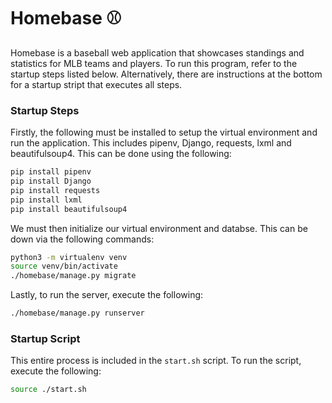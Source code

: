 # Homebase :baseball:

Homebase is a baseball web application that showcases standings and statistics for MLB teams and players. To run this program, refer to the startup steps listed below. Alternatively, there are instructions at the bottom for a startup stript that executes all steps.

### Startup Steps

Firstly, the following must be installed to setup the virtual environment and run the application. This includes pipenv, Django, requests, lxml and beautifulsoup4. This can be done using the following:
```bash
pip install pipenv
pip install Django
pip install requests
pip install lxml
pip install beautifulsoup4
```
We must then initialize our virtual environment and databse. This can be down via the following commands:
```bash
python3 -m virtualenv venv
source venv/bin/activate
./homebase/manage.py migrate
```

Lastly, to run the server, execute the following:
```bash
./homebase/manage.py runserver
```

### Startup Script
This entire process is included in the `start.sh` script. To run the script, execute the following:
```bash
source ./start.sh
```
